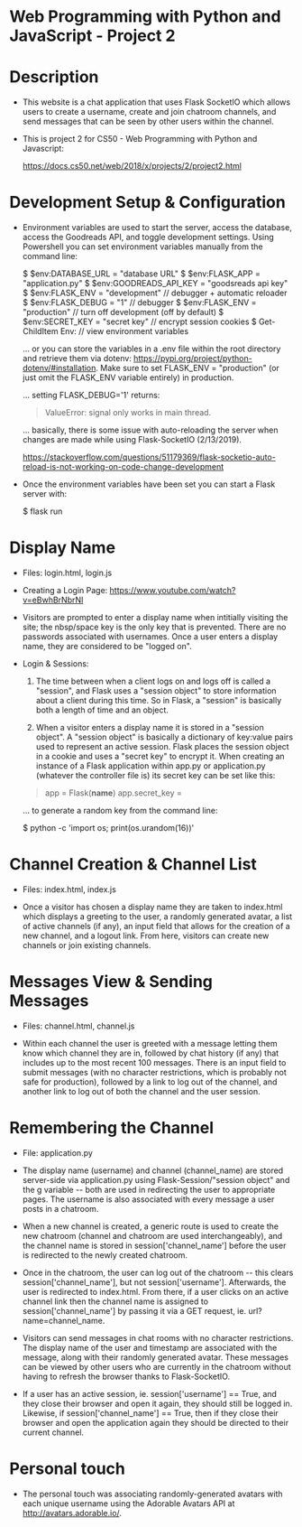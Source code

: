 # Web Programming with Python and JavaScript - Project 2

# Description
- This website is a chat application that uses Flask SocketIO which allows users to create a username, create and join chatroom channels, and send messages that can be seen by other users within the channel.

- This is project 2 for CS50 - Web Programming with Python and Javascript:

  https://docs.cs50.net/web/2018/x/projects/2/project2.html

# Development Setup & Configuration
- Environment variables are used to start the server, access the database, access the Goodreads API, and toggle development settings. Using Powershell you can set environment variables manually from the command line:

  $ $env:DATABASE_URL = "database URL"
  $ $env:FLASK_APP = "application.py"
  $ $env:GOODREADS_API_KEY = "goodsreads api key"
  $ $env:FLASK_ENV = "development"  // debugger + automatic reloader
  $ $env:FLASK_DEBUG = "1"          // debugger
  $ $env:FLASK_ENV = "production"   // turn off development (off by default)
  $ $env:SECRET_KEY = "secret key"  // encrypt session cookies
  $ Get-ChildItem Env:              // view environment variables

  ... or you can store the variables in a .env file within the root directory and retrieve them via dotenv: https://pypi.org/project/python-dotenv/#installation. Make sure to set FLASK_ENV = "production" (or just omit the FLASK_ENV variable entirely) in production.

  ... setting FLASK_DEBUG='1' returns: 
  
    > ValueError: signal only works in main thread. 
    
  ... basically, there is some issue with auto-reloading the server when changes are made while using Flask-SocketIO (2/13/2019). 
  
    https://stackoverflow.com/questions/51179369/flask-socketio-auto-reload-is-not-working-on-code-change-development

- Once the environment variables have been set you can start a Flask server with:

  $ flask run

# Display Name
- Files: login.html, login.js

- Creating a Login Page: https://www.youtube.com/watch?v=eBwhBrNbrNI

- Visitors are prompted to enter a display name when intitially visiting the site; the nbsp/space key is the only key that is prevented. There are no passwords associated with usernames. Once a user enters a display name, they are considered to be "logged on".

- Login & Sessions:

  1. The time between when a client logs on and logs off is called a "session", and Flask uses a "session object" to store information about a client during this time. So in Flask, a "session" is basically both a length of time and an object.

  3. When a visitor enters a display name it is stored in a "session object". A "session object" is basically a dictionary of key:value pairs used to represent an active session. Flask places the session object in a cookie and uses a "secret key" to encrypt it. When creating an instance of a Flask application within app.py or application.py (whatever the controller file is) its secret key can be set like this:

    > app = Flask(__name__)
    > app.secret_key = <secret key goes here>

    ... to generate a random key from the command line:

    $ python -c 'import os; print(os.urandom(16))'

# Channel Creation & Channel List
- Files: index.html, index.js

- Once a visitor has chosen a display name they are taken to index.html which displays a greeting to the user, a randomly generated avatar, a list of active channels (if any), an input field that allows for the creation of a new channel, and a logout link. From here, visitors can create new channels or join existing channels.

# Messages View & Sending Messages
- Files: channel.html, channel.js

- Within each channel the user is greeted with a message letting them know which channel they are in, followed by chat history (if any) that includes up to the most recent 100 messages. There is an input field to submit messages (with no character restrictions, which is probably not safe for production), followed by a link to log out of the channel, and another link to log out of both the channel and the user session.

# Remembering the Channel
- File: application.py

- The display name (username) and channel (channel_name) are stored server-side via application.py using Flask-Session/"session object" and the g variable -- both are used in redirecting the user to appropriate pages. The username is also associated with every message a user posts in a chatroom.

- When a new channel is created, a generic route is used to create the new chatroom (channel and chatroom are used interchangeably), and the channel name is stored in session['channel_name'] before the user is redirected to the newly created chatroom. 

- Once in the chatroom, the user can log out of the chatroom -- this clears session['channel_name'], but not session['username']. Afterwards, the user is redirected to index.html. From there, if a user clicks on an active channel link then the channel name is assigned to session['channel_name'] by passing it via a GET request, ie. url?name=channel_name.

- Visitors can send messages in chat rooms with no character restrictions. The display name of the user and timestamp are associated with the message, along with their randomly generated avatar. These messages can be viewed by other users who are currently in the chatroom without having to refresh the browser thanks to Flask-SocketIO.

- If a user has an active session, ie. session['username'] == True, and they close their browser and open it again, they should still be logged in. Likewise, if session['channel_name'] == True, then if they close their browser and open the application again they should be directed to their current channel.

# Personal touch
- The personal touch was associating randomly-generated avatars with each unique username using the Adorable Avatars API at http://avatars.adorable.io/.
